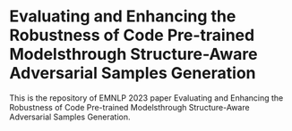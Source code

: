 # Evaluating and Enhancing the Robustness of Code Pre-trained Modelsthrough Structure-Aware Adversarial Samples Generation
This is the repository of EMNLP 2023 paper Evaluating and Enhancing the Robustness of Code Pre-trained Modelsthrough Structure-Aware Adversarial Samples Generation.
